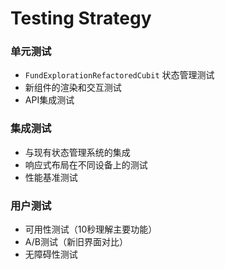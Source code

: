 # Testing Strategy

### 单元测试
- `FundExplorationRefactoredCubit` 状态管理测试
- 新组件的渲染和交互测试
- API集成测试

### 集成测试
- 与现有状态管理系统的集成
- 响应式布局在不同设备上的测试
- 性能基准测试

### 用户测试
- 可用性测试（10秒理解主要功能）
- A/B测试（新旧界面对比）
- 无障碍性测试
